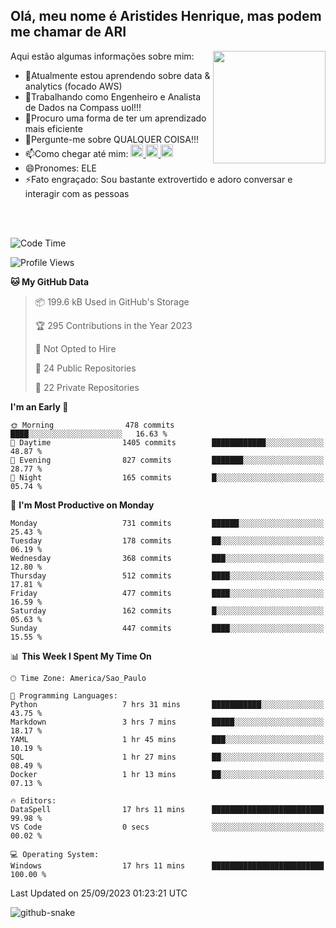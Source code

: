 ## Olá, meu nome é Aristides Henrique, mas podem me chamar de ARI

<div >
Aqui estão algumas informações sobre mim:<img align="right" height="180em" src="https://user-images.githubusercontent.com/97318481/177042589-45d62122-82a9-4a32-b3a7-87b322825b2f.png">
</div>

- 🌱Atualmente estou aprendendo sobre data & analytics (focado AWS)
- 👯Trabalhando como Engenheiro e Analista de Dados na Compass uol!!!
- 🤔Procuro uma forma de ter um aprendizado mais eficiente
- 💬Pergunte-me sobre QUALQUER COISA!!!
- 📫Como chegar até mim:
  <a href="https://www.instagram.com/aryhenry/" target="_blank">
  <img src="https://img.shields.io/badge/-Instagram-%23E4405F?style=for-the-badge&logo=instagram&logoColor=black" height="20px">
  </a>
  <a href="https://www.linkedin.com/in/aristides-henrique/" target="_blank">
  <img src="https://img.shields.io/badge/-LinkedIn-%230077B5?style=for-the-badge&logo=linkedin&logoColor=black" height="20px">
  </a> 
  <a href="mailto:arihenriqueuna@gmail.com">
  <img src="https://img.shields.io/badge/-Gmail-%23333?style=for-the-badge&logo=gmail&logoColor=white" height="20px">
  </a>
- 😄Pronomes: ELE
- ⚡Fato engraçado: Sou bastante extrovertido e adoro conversar e interagir com as pessoas
<br/>
<br/>


<!--START_SECTION:waka-->
![Code Time](http://img.shields.io/badge/Code%20Time-1%2C212%20hrs%2015%20mins-blue)

![Profile Views](http://img.shields.io/badge/Profile%20Views-13-blue)

**🐱 My GitHub Data** 

> 📦 199.6 kB Used in GitHub's Storage 
 > 
> 🏆 295 Contributions in the Year 2023
 > 
> 🚫 Not Opted to Hire
 > 
> 📜 24 Public Repositories 
 > 
> 🔑 22 Private Repositories 
 > 
**I'm an Early 🐤** 

```text
🌞 Morning                478 commits         ████░░░░░░░░░░░░░░░░░░░░░   16.63 % 
🌆 Daytime                1405 commits        ████████████░░░░░░░░░░░░░   48.87 % 
🌃 Evening                827 commits         ███████░░░░░░░░░░░░░░░░░░   28.77 % 
🌙 Night                  165 commits         █░░░░░░░░░░░░░░░░░░░░░░░░   05.74 % 
```
📅 **I'm Most Productive on Monday** 

```text
Monday                   731 commits         ██████░░░░░░░░░░░░░░░░░░░   25.43 % 
Tuesday                  178 commits         ██░░░░░░░░░░░░░░░░░░░░░░░   06.19 % 
Wednesday                368 commits         ███░░░░░░░░░░░░░░░░░░░░░░   12.80 % 
Thursday                 512 commits         ████░░░░░░░░░░░░░░░░░░░░░   17.81 % 
Friday                   477 commits         ████░░░░░░░░░░░░░░░░░░░░░   16.59 % 
Saturday                 162 commits         █░░░░░░░░░░░░░░░░░░░░░░░░   05.63 % 
Sunday                   447 commits         ████░░░░░░░░░░░░░░░░░░░░░   15.55 % 
```


📊 **This Week I Spent My Time On** 

```text
🕑︎ Time Zone: America/Sao_Paulo

💬 Programming Languages: 
Python                   7 hrs 31 mins       ███████████░░░░░░░░░░░░░░   43.75 % 
Markdown                 3 hrs 7 mins        █████░░░░░░░░░░░░░░░░░░░░   18.17 % 
YAML                     1 hr 45 mins        ███░░░░░░░░░░░░░░░░░░░░░░   10.19 % 
SQL                      1 hr 27 mins        ██░░░░░░░░░░░░░░░░░░░░░░░   08.49 % 
Docker                   1 hr 13 mins        ██░░░░░░░░░░░░░░░░░░░░░░░   07.13 % 

🔥 Editors: 
DataSpell                17 hrs 11 mins      █████████████████████████   99.98 % 
VS Code                  0 secs              ░░░░░░░░░░░░░░░░░░░░░░░░░   00.02 % 

💻 Operating System: 
Windows                  17 hrs 11 mins      █████████████████████████   100.00 % 
```


 Last Updated on 25/09/2023 01:23:21 UTC
<!--END_SECTION:waka-->

<img alt="github-snake" src="https://github.com/AriHenrique/AriHenrique/blob/output/github-contribution-grid-snake-dark.svg" />


